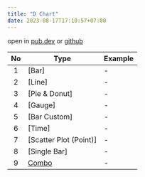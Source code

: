 ```yaml
---
title: "D Chart"
date: 2023-08-17T17:10:57+07:00
---
```


open in [pub.dev](https://pub.dev/packages/d_chart) or [github](https://github.com/indratrisnar/d_chart)

| No  | Type                     | Example |
| :-: | ------------------------ | ------- |
|  1  | [Bar]                    | -       |
|  2  | [Line]                   | -       |
|  3  | [Pie & Donut]            | -       |
|  4  | [Gauge]                  | -       |
|  5  | [Bar Custom]             | -       |
|  6  | [Time]                   | -       |
|  7  | [Scatter Plot (Point)]   | -       |
|  8  | [Single Bar]             | -       |
|  9  | [Combo](/d_chart_combo/) | -       |
